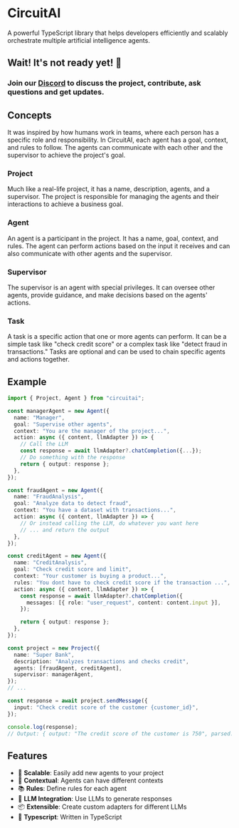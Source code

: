 # CircuitAI

A powerful TypeScript library that helps developers efficiently and scalably orchestrate multiple artificial intelligence agents.

## Wait! It's not ready yet! 🚧

### Join our [Discord](https://discord.gg/DTX9Pgwj95) to discuss the project, contribute, ask questions and get updates.

## Concepts

It was inspired by how humans work in teams, where each person has a specific role and responsibility. In CircuitAI, each agent has a goal, context, and rules to follow. The agents can communicate with each other and the supervisor to achieve the project's goal.

### Project

Much like a real-life project, it has a name, description, agents, and a supervisor. The project is responsible for managing the agents and their interactions to achieve a business goal.

### Agent

An agent is a participant in the project. It has a name, goal, context, and rules. The agent can perform actions based on the input it receives and can also communicate with other agents and the supervisor.

### Supervisor

The supervisor is an agent with special privileges. It can oversee other agents, provide guidance, and make decisions based on the agents' actions.

### Task

A task is a specific action that one or more agents can perform. It can be a simple task like "check credit score" or a complex task like "detect fraud in transactions." Tasks are optional and can be used to chain specific agents and actions together.

## Example

```typescript
import { Project, Agent } from "circuitai";

const managerAgent = new Agent({
  name: "Manager",
  goal: "Supervise other agents",
  context: "You are the manager of the project...",
  action: async ({ content, llmAdapter }) => {
    // Call the LLM
    const response = await llmAdapter?.chatCompletion({...});
    // Do something with the response
    return { output: response };
  },
});

const fraudAgent = new Agent({
  name: "FraudAnalysis",
  goal: "Analyze data to detect fraud",
  context: "You have a dataset with transactions...",
  action: async ({ content, llmAdapter }) => {
    // Or instead calling the LLM, do whatever you want here
    // ... and return the output
  },
});

const creditAgent = new Agent({
  name: "CreditAnalysis",
  goal: "Check credit score and limit",
  context: "Your customer is buying a product...",
  rules: "You dont have to check credit score if the transaction ...",
  action: async ({ content, llmAdapter }) => {
    const response = await llmAdapter?.chatCompletion({
      messages: [{ role: "user_request", content: content.input }],
    });

    return { output: response };
  },
});

const project = new Project({
  name: "Super Bank",
  description: "Analyzes transactions and checks credit",
  agents: [fraudAgent, creditAgent],
  supervisor: managerAgent,
});
// ...

const response = await project.sendMessage({
  input: "Check credit score of the customer {customer_id}",
});

console.log(response);
// Output: { output: "The credit score of the customer is 750", parsed: 750 }
```

## Features

- 🚀 **Scalable**: Easily add new agents to your project
- 🧠 **Contextual**: Agents can have different contexts
- 📚 **Rules**: Define rules for each agent
- 🤖 **LLM Integration**: Use LLMs to generate responses
- 📦 **Extensible**: Create custom adapters for different LLMs
- 📝 **Typescript**: Written in TypeScript
